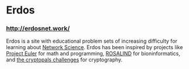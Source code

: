 # Erdos
### http://erdosnet.work/

Erdos is a site with educational problem sets of increasing difficulty for
learning about
[Network Science](https://en.wikipedia.org/wiki/Network_science). Erdos has
been inspired by projects like [Project Euler](https://projecteuler.net/)
for math and programming, [ROSALIND](http://rosalind.info/about/) for
bioninformatics, and [the cryptopals challenges](https://cryptopals.com/)
for cryptography.
